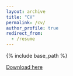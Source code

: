 ```yaml
---
layout: archive
title: "CV"
permalink: /cv/
author_profile: true
redirect_from:
  - /resume
---
```


{% include base_path %}

[Download here](http://academicpages.github.io/files/HuangyingZhan_CV_20180722.pdf)